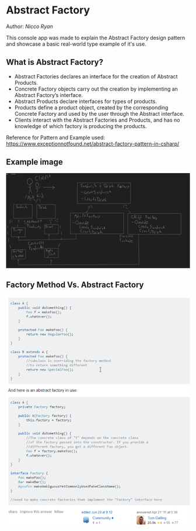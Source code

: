 # Abstract Factory
Author: *Nicco Ryan*

This console app was made to explain the Abstract Factory design pattern and showcase a basic real-world type example of it's use.

## What is Abstract Factory?
- Abstract Factories declares an interface for the creation of Abstract Products.
- Concrete Factory objects carry out the creation by implementing an Abstract Factory’s interface.
- Abstract Products declare interfaces for types of products.
- Products define a product object, created by the corresponding Concrete Factory and used by the user through the Abstract interface.
- Clients interact with the Abstract Factories and Products, and has no knowledge of which factory is producing the products. 

Reference for Pattern and Example used: https://www.exceptionnotfound.net/abstract-factory-pattern-in-csharp/



## Example image
![Example drawing](assets/AbstractFactoryDrawing.png)

## Factory Method Vs. Abstract Factory
![UML](assets/AbstractVsMethod.png)
